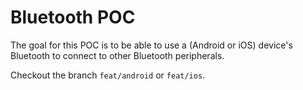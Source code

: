 # Bluetooth POC

The goal for this POC is to be able to use a (Android or iOS) device's Bluetooth to
connect to other Bluetooth peripherals.

Checkout the branch `feat/android` or `feat/ios`.
